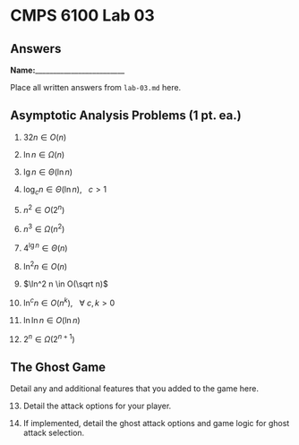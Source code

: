 # CMPS 6100 Lab 03
## Answers

**Name:**_________________________


Place all written answers from `lab-03.md` here.

## Asymptotic Analysis Problems (1 pt. ea.)

1. $32n \in O(n)$




2. $\ln n \in \Omega(n)$



3. $\lg n \in \Theta(\ln n)$



4. $\log_c n \in \Theta(\ln n)$, $~~c > 1$



5. $n^2 \in O(2^n)$



6. $n^3 \in \Omega(n^2)$



7. $4^{\lg n} \in \Theta(n)$



8. $\ln^2 n \in O(n)$



9. $\ln^2 n \in O(\sqrt n)$



10. $\ln^c n \in O(n^k)$, $~~\forall ~ c,k > 0$ 



11. $\ln \ln n \in O(\ln n)$



12.  $2^n \in \Omega(2^{n+1})$



## The Ghost Game

Detail any and additional features that you added to the game here. 

13. Detail the attack options for your player.


14. If implemented, detail the ghost attack options and game logic for 
ghost attack selection.
